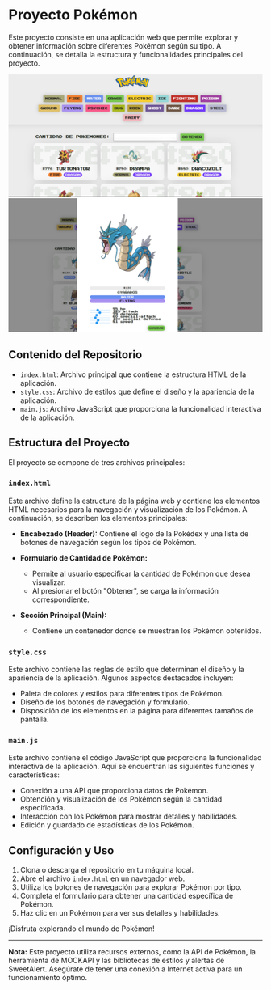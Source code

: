 # Proyecto Pokémon

Este proyecto consiste en una aplicación web que permite explorar y obtener información sobre diferentes Pokémon según su tipo. A continuación, se detalla la estructura y funcionalidades principales del proyecto.

<img src="./img/pokemon_inicial.png" alt="Portada">
<img src="./img/pokemon_modal.png" alt="Portada">


## Contenido del Repositorio

- `index.html`: Archivo principal que contiene la estructura HTML de la aplicación.
- `style.css`: Archivo de estilos que define el diseño y la apariencia de la aplicación.
- `main.js`: Archivo JavaScript que proporciona la funcionalidad interactiva de la aplicación.

## Estructura del Proyecto

El proyecto se compone de tres archivos principales:

### `index.html`

Este archivo define la estructura de la página web y contiene los elementos HTML necesarios para la navegación y visualización de los Pokémon. A continuación, se describen los elementos principales:

- **Encabezado (Header):** Contiene el logo de la Pokédex y una lista de botones de navegación según los tipos de Pokémon.

- **Formulario de Cantidad de Pokémon:**
  - Permite al usuario especificar la cantidad de Pokémon que desea visualizar.
  - Al presionar el botón "Obtener", se carga la información correspondiente.

- **Sección Principal (Main):**
  - Contiene un contenedor donde se muestran los Pokémon obtenidos.

### `style.css`

Este archivo contiene las reglas de estilo que determinan el diseño y la apariencia de la aplicación. Algunos aspectos destacados incluyen:

- Paleta de colores y estilos para diferentes tipos de Pokémon.
- Diseño de los botones de navegación y formulario.
- Disposición de los elementos en la página para diferentes tamaños de pantalla.

### `main.js`

Este archivo contiene el código JavaScript que proporciona la funcionalidad interactiva de la aplicación. Aquí se encuentran las siguientes funciones y características:

- Conexión a una API que proporciona datos de Pokémon.
- Obtención y visualización de los Pokémon según la cantidad especificada.
- Interacción con los Pokémon para mostrar detalles y habilidades.
- Edición y guardado de estadísticas de los Pokémon.

## Configuración y Uso

1. Clona o descarga el repositorio en tu máquina local.
2. Abre el archivo `index.html` en un navegador web.
3. Utiliza los botones de navegación para explorar Pokémon por tipo.
4. Completa el formulario para obtener una cantidad específica de Pokémon.
5. Haz clic en un Pokémon para ver sus detalles y habilidades.

¡Disfruta explorando el mundo de Pokémon!

---

**Nota:** Este proyecto utiliza recursos externos, como la API de Pokémon, la herramienta de MOCKAPI y las bibliotecas de estilos y alertas de SweetAlert. Asegúrate de tener una conexión a Internet activa para un funcionamiento óptimo.